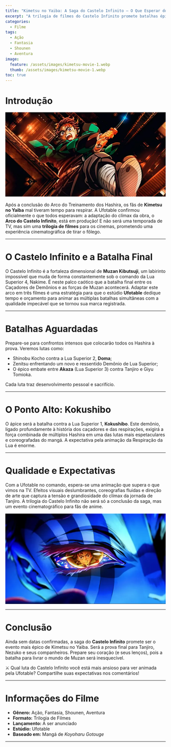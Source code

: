 ```yaml
---
title: "Kimetsu no Yaiba: A Saga do Castelo Infinito — O Que Esperar dos Filmes!"
excerpt: "A trilogia de filmes do Castelo Infinito promete batalhas épicas e animação de tirar o fôlego para encerrar a saga de Kimetsu no Yaiba."
categories:
  - Filme
tags:
  - Ação
  - Fantasia
  - Shounen
  - Aventura
image:
  feature: /assets/images/kimetsu-movie-1.webp
  thumb: /assets/images/kimetsu-movie-1.webp
toc: true
---
```


# Introdução

![Tanjiro Kamado e os Hashira se preparando para a batalha final no Castelo Infinito.](/assets/images/kimetsu-movie-1.webp)

Após a conclusão do Arco do Treinamento dos Hashira, os fãs de **Kimetsu no Yaiba** mal tiveram tempo para respirar. A Ufotable confirmou oficialmente o que todos esperavam: a adaptação do clímax da obra, o **Arco do Castelo Infinito**, está em produção! E não será uma temporada de TV, mas sim uma **trilogia de filmes** para os cinemas, prometendo uma experiência cinematográfica de tirar o fôlego.

---

# O Castelo Infinito e a Batalha Final

O Castelo Infinito é a fortaleza dimensional de **Muzan Kibutsuji**, um labirinto impossível que muda de forma constantemente sob o comando da Lua Superior 4, Nakime. É neste palco caótico que a batalha final entre os Caçadores de Demônios e as forças de Muzan acontecerá. Adaptar este arco em três filmes é uma estratégia para que o estúdio **Ufotable** dedique tempo e orçamento para animar as múltiplas batalhas simultâneas com a qualidade impecável que se tornou sua marca registrada.

---

# Batalhas Aguardadas

Prepare-se para confrontos intensos que colocarão todos os Hashira à prova. Veremos lutas como:

- Shinobu Kocho contra a Lua Superior 2, **Doma**;
- Zenitsu enfrentando um novo e ressentido Demônio de Lua Superior;
- O épico embate entre **Akaza** (Lua Superior 3) contra Tanjiro e Giyu Tomioka.

Cada luta traz desenvolvimento pessoal e sacrifício.

---

# O Ponto Alto: Kokushibo

O ápice será a batalha contra a Lua Superior 1, **Kokushibo**. Este demônio, ligado profundamente à história dos caçadores e das respirações, exigirá a força combinada de múltiplos Hashira em uma das lutas mais espetaculares e coreografadas do mangá. A expectativa pela animação da Respiração da Lua é enorme.

---

# Qualidade e Expectativas

Com a Ufotable no comando, espera-se uma animação que supera o que vimos na TV. Efeitos visuais deslumbrantes, coreografias fluidas e direção de arte que captura a tensão e grandiosidade do clímax da jornada de Tanjiro. A trilogia do Castelo Infinito não será só a conclusão da saga, mas um evento cinematográfico para fãs de anime.

![Muzan Kibutsuji em seu covil, o Castelo Infinito, emanando uma aura de poder e ameaça.](/assets/images/kimetsu-movie-2.webp)

---

# Conclusão

Ainda sem datas confirmadas, a saga do **Castelo Infinito** promete ser o evento mais épico de Kimetsu no Yaiba. Será a prova final para Tanjiro, Nezuko e seus companheiros. Prepare seu coração (e seus lenços), pois a batalha para livrar o mundo de Muzan será inesquecível.

⚔️ Qual luta do Castelo Infinito você está mais ansioso para ver animada pela Ufotable? Compartilhe suas expectativas nos comentários!

---

# Informações do Filme

- **Gênero:** Ação, Fantasia, Shounen, Aventura  
- **Formato:** Trilogia de Filmes  
- **Lançamento:** A ser anunciado  
- **Estúdio:** Ufotable  
- **Baseado em:** Mangá de *Koyoharu Gotouge*

---